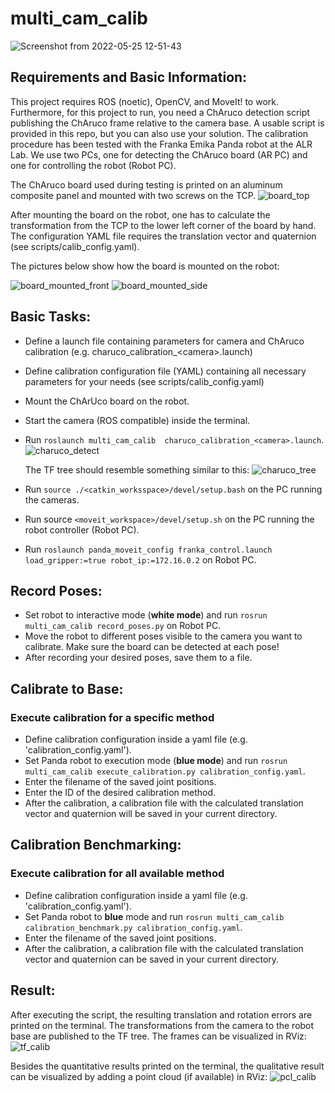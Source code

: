 # multi_cam_calib
![Screenshot from 2022-05-25 12-51-43](https://user-images.githubusercontent.com/12738633/170248789-c41764b2-6b11-41c0-a7d8-fbe5ed10a260.png)
## Requirements and Basic Information:

This project requires ROS (noetic), OpenCV, and MoveIt! to work. Furthermore, for this project to run, you need a ChAruco detection script publishing the ChAruco frame relative to the camera base. A usable script is provided in this repo, but you can also use your solution.
The calibration procedure has been tested with the Franka Emika Panda robot at the ALR Lab. We use two PCs, one for detecting the ChAruco board (AR PC) and one for controlling the robot (Robot PC).

The ChAruco board used during testing is printed on an aluminum composite panel and mounted with two screws on the TCP.
![board_top](https://github.com/ALRhub/multi_cam_calib/assets/12738633/e6781a8b-f83a-4534-af64-8e46d07c0261)

After mounting the board on the robot, one has to calculate the transformation from the TCP to the lower left corner of the board by hand. The configuration YAML file requires the translation vector and quaternion (see scripts/calib_config.yaml).

The pictures below show how the board is mounted on the robot:

![board_mounted_front](https://github.com/ALRhub/multi_cam_calib/assets/12738633/855d673d-3cf0-4717-9149-deb1a5dd1289) 
![board_mounted_side](https://github.com/ALRhub/multi_cam_calib/assets/12738633/9d442044-fc7f-4a5d-a280-6722812ecd30)


## Basic Tasks:
- Define a launch file containing parameters for camera and ChAruco calibration (e.g. charuco_calibration_\<camera\>.launch)
- Define calibration configuration file (YAML) containing all necessary parameters for your needs (see scripts/calib_config.yaml)
- Mount the ChArUco board on the robot.
- Start the camera (ROS compatible) inside the terminal.
- Run `roslaunch multi_cam_calib  charuco_calibration_<camera>.launch`.
  ![charuco_detect](https://github.com/ALRhub/multi_cam_calib/assets/12738633/53773f3b-3d7d-4fa8-82b7-220875641293)

   The TF tree should resemble something similar to this:
  ![charuco_tree](https://github.com/ALRhub/multi_cam_calib/assets/12738633/0465a70d-5825-4725-bebf-e878e82cc6c1)

- Run `source ./<catkin_worksspace>/devel/setup.bash` on the PC running the cameras.
- Run source `<moveit_workspace>/devel/setup.sh` on  the PC running the robot controller (Robot PC).
- Run `roslaunch panda_moveit_config franka_control.launch load_gripper:=true robot_ip:=172.16.0.2` on Robot PC.

## Record Poses:
- Set robot to interactive mode (**white mode**) and run `rosrun multi_cam_calib record_poses.py` on Robot PC.
- Move the robot to different poses visible to the camera you want to calibrate. Make sure the board can be detected at each pose!
- After recording your desired poses, save them to a file.

## Calibrate to Base:
### Execute calibration for a specific method
- Define calibration configuration inside a yaml file (e.g. 'calibration_config.yaml').
- Set Panda robot to execution mode (**blue mode**) and run `rosrun multi_cam_calib execute_calibration.py calibration_config.yaml`.
- Enter the filename of the saved joint positions.
- Enter the ID of the desired calibration method.
- After the calibration, a calibration file with the calculated translation vector and quaternion will be saved in your current directory.

## Calibration Benchmarking:
### Execute calibration for all available method
- Define calibration configuration inside a yaml file (e.g. 'calibration_config.yaml').
- Set Panda robot to **blue** mode and run `rosrun multi_cam_calib calibration_benchmark.py calibration_config.yaml`.
- Enter the filename of the saved joint positions.
- After the calibration, a calibration file with the calculated translation vector and quaternion can be saved in your current directory.

## Result:
After executing the script, the resulting translation and rotation errors are printed on the terminal. The transformations from the camera to the robot base are published to the TF tree. The frames can be visualized in RViz:
![tf_calib](https://github.com/ALRhub/multi_cam_calib/assets/12738633/ab9ee3ce-0ea2-421b-b4de-3df899a9e06d)

Besides the quantitative results printed on the terminal, the qualitative result can be visualized by adding a point cloud (if available) in RViz:
![pcl_calib](https://github.com/ALRhub/multi_cam_calib/assets/12738633/f9407854-ca61-462e-8710-371951f72cc1)

